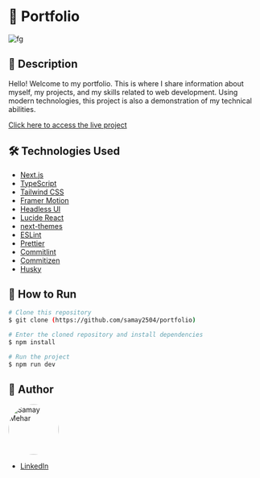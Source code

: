 # 📁 Portfolio

![fg](https://github.com/user-attachments/assets/203b8dec-4c9d-44c4-bfa9-c54dad22fd56)

## 📄 Description

Hello! Welcome to my portfolio. This is where I share information about myself, my projects, and my skills related to web development. Using modern technologies, this project is also a demonstration of my technical abilities.

[Click here to access the live project](https://grazziotti-portfolio.vercel.app/)

## 🛠 Technologies Used

- [Next.js](https://nextjs.org/)
- [TypeScript](https://www.typescriptlang.org/)
- [Tailwind CSS](https://tailwindcss.com/)
- [Framer Motion](https://www.framer.com/motion/)
- [Headless UI](https://headlessui.dev/)
- [Lucide React](https://lucide.dev/)
- [next-themes](https://github.com/pacocoursey/next-themes)
- [ESLint](https://eslint.org/)
- [Prettier](https://prettier.io/)
- [Commitlint](https://commitlint.js.org/)
- [Commitizen](https://github.com/commitizen/cz-cli)
- [Husky](https://github.com/typicode/husky)

## 🚀 How to Run

```bash
# Clone this repository
$ git clone (https://github.com/samay2504/portfolio)

# Enter the cloned repository and install dependencies
$ npm install

# Run the project
$ npm run dev
```

## 👤 Author

<img style="border-radius: 50px" alt="Samay Mehar" title="Samay Mehar" src="https://avatars.githubusercontent.com/grazziotti" height="100" width="100" />

- [LinkedIn](https://www.linkedin.com/in/samay-m-55058628a/)
